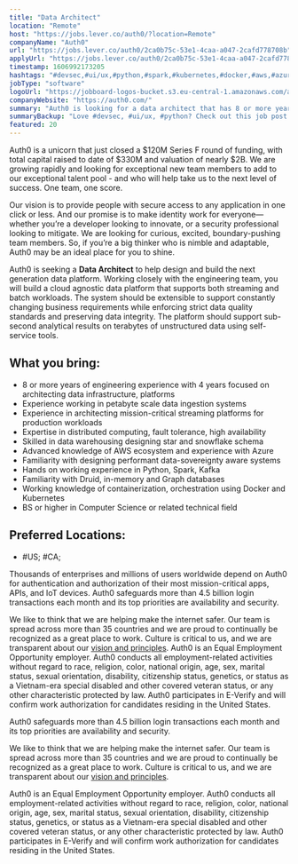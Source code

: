 ```yaml
---
title: "Data Architect"
location: "Remote"
host: "https://jobs.lever.co/auth0/?location=Remote"
companyName: "Auth0"
url: "https://jobs.lever.co/auth0/2ca0b75c-53e1-4caa-a047-2cafd778708b"
applyUrl: "https://jobs.lever.co/auth0/2ca0b75c-53e1-4caa-a047-2cafd778708b/apply"
timestamp: 1606992173205
hashtags: "#devsec,#ui/ux,#python,#spark,#kubernetes,#docker,#aws,#azure,#analysis"
jobType: "software"
logoUrl: "https://jobboard-logos-bucket.s3.eu-central-1.amazonaws.com/auth0"
companyWebsite: "https://auth0.com/"
summary: "Auth0 is looking for a data architect that has 8 or more years of engineering experience with 4 years focused on architecting data infrastructure, platforms."
summaryBackup: "Love #devsec, #ui/ux, #python? Check out this job post!"
featured: 20
---
```


Auth0 is a unicorn that just closed a $120M Series F round of funding, with total capital raised to date of $330M and valuation of nearly $2B. We are growing rapidly and looking for exceptional new team members to add to our exceptional talent pool - and who will help take us to the next level of success. One team, one score. 

Our vision is to provide people with secure access to any application in one click or less. And our promise is to make identity work for everyone—whether you’re a developer looking to innovate, or a security professional looking to mitigate. We are looking for curious, excited, boundary-pushing team members. So, if you’re a big thinker who is nimble and adaptable, Auth0 may be an ideal place for you to shine.

Auth0 is seeking a **Data Architect** to help design and build the next generation data platform. Working closely with the engineering team, you will build a cloud agnostic data platform that supports both streaming and batch workloads. The system should be extensible to support constantly changing business requirements while enforcing strict data quality standards and preserving data integrity. The platform should support sub-second analytical results on terabytes of unstructured data using self-service tools.

## What you bring:

*   8 or more years of engineering experience with 4 years focused on architecting data infrastructure, platforms
*   Experience working in petabyte scale data ingestion systems
*   Experience in architecting mission-critical streaming platforms for production workloads
*   Expertise in distributed computing, fault tolerance, high availability
*   Skilled in data warehousing designing star and snowflake schema
*   Advanced knowledge of AWS ecosystem and experience with Azure
*   Familiarity with designing performant data-sovereignty aware systems
*   Hands on working experience in Python, Spark, Kafka
*   Familiarity with Druid, in-memory and Graph databases
*   Working knowledge of containerization, orchestration using Docker and Kubernetes
*   BS or higher in Computer Science or related technical field

## Preferred Locations:

*   #US; #CA;

Thousands of enterprises and millions of users worldwide depend on Auth0 for authentication and authorization of their most mission-critical apps, APIs, and IoT devices. Auth0 safeguards more than 4.5 billion login transactions each month and its top priorities are availability and security. 

We like to think that we are helping make the internet safer. Our team is spread across more than 35 countries and we are proud to continually be recognized as a great place to work. Culture is critical to us, and we are transparent about our [vision and principles](https://auth0.com/blog/the-developer-first-identity-platform-auth0-story-and-future). Auth0 is an Equal Employment Opportunity employer. Auth0 conducts all employment-related activities without regard to race, religion, color, national origin, age, sex, marital status, sexual orientation, disability, citizenship status, genetics, or status as a Vietnam-era special disabled and other covered veteran status, or any other characteristic protected by law. Auth0 participates in E-Verify and will confirm work authorization for candidates residing in the United States.

Auth0 safeguards more than 4.5 billion login transactions each month and its top priorities are availability and security.

We like to think that we are helping make the internet safer. Our team is spread across more than 35 countries and we are proud to continually be recognized as a great place to work. Culture is critical to us, and we are transparent about our [vision and principles](https://auth0.com/blog/the-developer-first-identity-platform-auth0-story-and-future). 

Auth0 is an Equal Employment Opportunity employer. Auth0 conducts all employment-related activities without regard to race, religion, color, national origin, age, sex, marital status, sexual orientation, disability, citizenship status, genetics, or status as a Vietnam-era special disabled and other covered veteran status, or any other characteristic protected by law. Auth0 participates in E-Verify and will confirm work authorization for candidates residing in the United States.
